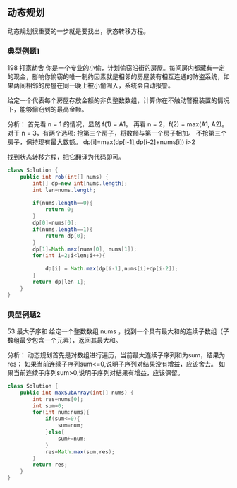 ## 动态规划
动态规划很重要的一步就是要找出，状态转移方程。

### 典型例题1
198 打家劫舍
你是一个专业的小偷，计划偷窃沿街的房屋。每间房内都藏有一定的现金，影响你偷窃的唯一制约因素就是相邻的房屋装有相互连通的防盗系统，如果两间相邻的房屋在同一晚上被小偷闯入，系统会自动报警。

给定一个代表每个房屋存放金额的非负整数数组，计算你在不触动警报装置的情况下，能够偷窃到的最高金额。

分析：
首先看 n = 1 的情况，显然 f(1) = A1​。
再看 n = 2，f(2) = max(A1​, A2)。
对于 n = 3，有两个选项:
    抢第三个房子，将数额与第一个房子相加。
    不抢第三个房子，保持现有最大数额。
dp[i]=max(dp[i-1],dp[i-2]+nums[i]) i>2

找到状态转移方程，把它翻译为代码即可。
```java
class Solution {
    public int rob(int[] nums) {
        int[] dp=new int[nums.length];
        int len=nums.length;
       
        if(nums.length==0){
            return 0;
        }
        dp[0]=nums[0];
        if(nums.length==1){
            return dp[0];
        }
        dp[1]=Math.max(nums[0], nums[1]);
        for(int i=2;i<len;i++){
           
            dp[i] = Math.max(dp[i-1],nums[i]+dp[i-2]);
        }
        return dp[len-1];
    }
}
```

### 典型例题2
53 最大子序和
给定一个整数数组 nums ，找到一个具有最大和的连续子数组（子数组最少包含一个元素），返回其最大和。

分析：
动态规划首先是对数组进行遍历，当前最大连续子序列和为sum，结果为res；
如果当前连续子序列sum<=0,说明子序列对结果没有增益，应该舍去。
如果当前连续子序列sum>0,说明子序列对结果有增益，应该保留。
```java
class Solution {
    public int maxSubArray(int[] nums) {
        int res=nums[0];
        int sum=0;
        for(int num:nums){
            if(sum<=0){
                sum=num;
            }else{
                sum+=num;
            }
            res=Math.max(sum,res);
        }
        return res;
    }
}

```